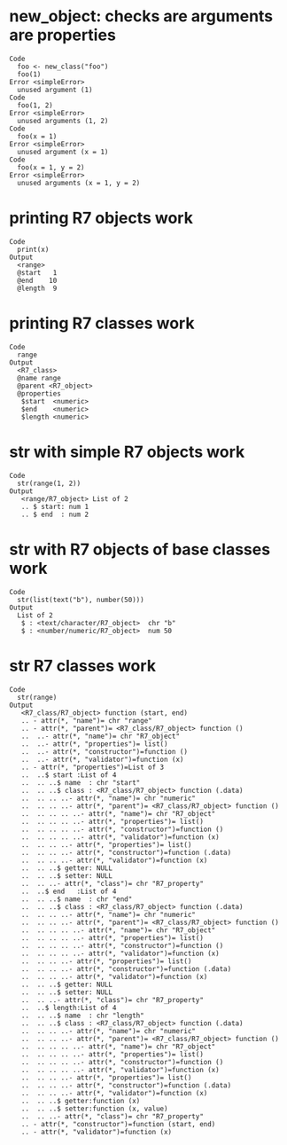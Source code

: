 # new_object: checks are arguments are properties

    Code
      foo <- new_class("foo")
      foo(1)
    Error <simpleError>
      unused argument (1)
    Code
      foo(1, 2)
    Error <simpleError>
      unused arguments (1, 2)
    Code
      foo(x = 1)
    Error <simpleError>
      unused argument (x = 1)
    Code
      foo(x = 1, y = 2)
    Error <simpleError>
      unused arguments (x = 1, y = 2)

# printing R7 objects work

    Code
      print(x)
    Output
      <range>
      @start   1
      @end    10
      @length  9

# printing R7 classes work

    Code
      range
    Output
      <R7_class>
      @name range
      @parent <R7_object>
      @properties
       $start  <numeric>
       $end    <numeric>
       $length <numeric>

# str with simple R7 objects work

    Code
      str(range(1, 2))
    Output
       <range/R7_object> List of 2
       .. $ start: num 1
       .. $ end  : num 2

# str with R7 objects of base classes work

    Code
      str(list(text("b"), number(50)))
    Output
      List of 2
       $ : <text/character/R7_object>  chr "b"
       $ : <number/numeric/R7_object>  num 50

# str R7 classes work

    Code
      str(range)
    Output
       <R7_class/R7_object> function (start, end)  
       .. - attr(*, "name")= chr "range"
       .. - attr(*, "parent")= <R7_class/R7_object> function ()  
       ..  ..- attr(*, "name")= chr "R7_object"
       ..  ..- attr(*, "properties")= list()
       ..  ..- attr(*, "constructor")=function ()  
       ..  ..- attr(*, "validator")=function (x)  
       .. - attr(*, "properties")=List of 3
       ..  ..$ start :List of 4
       ..  .. ..$ name  : chr "start"
       ..  .. ..$ class : <R7_class/R7_object> function (.data)  
       ..  .. .. ..- attr(*, "name")= chr "numeric"
       ..  .. .. ..- attr(*, "parent")= <R7_class/R7_object> function ()  
       ..  .. .. .. ..- attr(*, "name")= chr "R7_object"
       ..  .. .. .. ..- attr(*, "properties")= list()
       ..  .. .. .. ..- attr(*, "constructor")=function ()  
       ..  .. .. .. ..- attr(*, "validator")=function (x)  
       ..  .. .. ..- attr(*, "properties")= list()
       ..  .. .. ..- attr(*, "constructor")=function (.data)  
       ..  .. .. ..- attr(*, "validator")=function (x)  
       ..  .. ..$ getter: NULL
       ..  .. ..$ setter: NULL
       ..  .. ..- attr(*, "class")= chr "R7_property"
       ..  ..$ end   :List of 4
       ..  .. ..$ name  : chr "end"
       ..  .. ..$ class : <R7_class/R7_object> function (.data)  
       ..  .. .. ..- attr(*, "name")= chr "numeric"
       ..  .. .. ..- attr(*, "parent")= <R7_class/R7_object> function ()  
       ..  .. .. .. ..- attr(*, "name")= chr "R7_object"
       ..  .. .. .. ..- attr(*, "properties")= list()
       ..  .. .. .. ..- attr(*, "constructor")=function ()  
       ..  .. .. .. ..- attr(*, "validator")=function (x)  
       ..  .. .. ..- attr(*, "properties")= list()
       ..  .. .. ..- attr(*, "constructor")=function (.data)  
       ..  .. .. ..- attr(*, "validator")=function (x)  
       ..  .. ..$ getter: NULL
       ..  .. ..$ setter: NULL
       ..  .. ..- attr(*, "class")= chr "R7_property"
       ..  ..$ length:List of 4
       ..  .. ..$ name  : chr "length"
       ..  .. ..$ class : <R7_class/R7_object> function (.data)  
       ..  .. .. ..- attr(*, "name")= chr "numeric"
       ..  .. .. ..- attr(*, "parent")= <R7_class/R7_object> function ()  
       ..  .. .. .. ..- attr(*, "name")= chr "R7_object"
       ..  .. .. .. ..- attr(*, "properties")= list()
       ..  .. .. .. ..- attr(*, "constructor")=function ()  
       ..  .. .. .. ..- attr(*, "validator")=function (x)  
       ..  .. .. ..- attr(*, "properties")= list()
       ..  .. .. ..- attr(*, "constructor")=function (.data)  
       ..  .. .. ..- attr(*, "validator")=function (x)  
       ..  .. ..$ getter:function (x)  
       ..  .. ..$ setter:function (x, value)  
       ..  .. ..- attr(*, "class")= chr "R7_property"
       .. - attr(*, "constructor")=function (start, end)  
       .. - attr(*, "validator")=function (x)  

